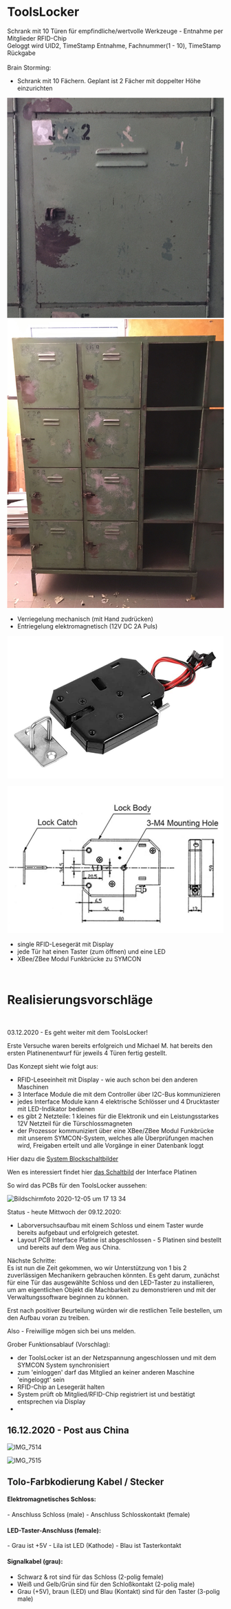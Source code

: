 # ToolsLocker
Schrank mit 10 Türen für empfindliche/wertvolle Werkzeuge - Entnahme per Mitglieder RFID-Chip<br>
Geloggt wird UID2, TimeStamp Entnahme, Fachnummer(1 - 10), TimeStamp Rückgabe
<br><br>
Brain Storming:
- Schrank mit 10 Fächern. Geplant ist 2 Fächer mit doppelter Höhe einzurichten
  
![Locker_2](images/locker_2.png)
![Locker_3](doc/Schrank.jpg)

- Verriegelung mechanisch (mit Hand zudrücken)
- Entriegelung elektromagnetisch (12V DC 2A Puls)

![Lock_1](images/Lock_1.png)

![Abmessungen](doc/Abmessungen.png)

- single RFID-Lesegerät mit Display
- jede Tür hat einen Taster (zum öffnen) und eine LED
- XBee/ZBee Modul Funkbrücke zu SYMCON

<br>
<h1>Realisierungsvorschläge</h1> <br>

03.12.2020 - Es geht weiter mit dem ToolsLocker!

Erste Versuche waren bereits erfolgreich und Michael M. hat bereits den ersten Platinenentwurf für jeweils 4 Türen fertig gestellt.

Das Konzept sieht wie folgt aus:
- RFID-Leseeinheit mit Display - wie auch schon bei den anderen Maschinen
- 3 Interface Module die mit dem Controller über I2C-Bus kommunizieren
- jedes Interface Module kann 4 elektrische Schlösser und 4 Drucktaster mit LED-Indikator bedienen
- es gibt 2 Netzteile: 1 kleines für die Elektronik und ein Leistungsstarkes 12V Netzteil für die Türschlossmagneten
- der Prozessor kommuniziert über eine XBee/ZBee Modul Funkbrücke mit unserem SYMCON-System, welches alle Überprüfungen machen wird, Freigaben erteilt und alle Vorgänge in einer Datenbank loggt

Hier dazu die [System Blockschaltbilder](doc/ToolsLock_Schaltung_B0.pdf)<br>

Wen es interessiert findet hier [das Schaltbild](doc//ToolsLockTreiberI2CML_SCH.PDF) der Interface Platinen<br>

So wird das PCBs für den ToolsLocker aussehen:

![Bildschirmfoto 2020-12-05 um 17 13 34](https://user-images.githubusercontent.com/42463588/101286534-4fc3b400-37eb-11eb-9eb7-2b88002af4fe.png)

Status - heute Mittwoch der 09.12.2020:

- Laborversuchsaufbau mit einem Schloss und einem Taster wurde bereits aufgebaut und erfolgreich getestet.
- Layout PCB Interface Platine ist abgeschlossen - 5 Platinen sind bestellt und bereits auf dem Weg aus China.


Nächste Schritte:<br>
Es ist nun die Zeit gekommen, wo wir Unterstützung von 1 bis 2 zuverlässigen Mechanikern gebrauchen könnten. Es geht darum, zunächst für eine Tür das ausgewählte Schloss und den LED-Taster zu installieren, um am eigentlichen Objekt die Machbarkeit zu demonstrieren und mit der Verwaltungssoftware beginnen zu können.

Erst nach positiver Beurteilung würden wir die restlichen Teile bestellen, um den Aufbau voran zu treiben.

Also - Freiwillige mögen sich bei uns melden.

Grober Funktionsablauf (Vorschlag):
- der ToolsLocker ist an der Netzspannung angeschlossen und mit dem SYMCON System synchronisiert
- zum 'einloggen' darf das Mitglied an keiner anderen Maschine 'eingeloggt' sein
- RFID-Chip an Lesegerät halten
- System prüft ob Mitglied/RFID-Chip registriert ist und bestätigt entsprechen via Display
- 

<h2>16.12.2020 - Post aus China</h2>

![IMG_7514](https://user-images.githubusercontent.com/42463588/102316586-81204a80-3f76-11eb-94c7-06950fffdf84.jpg)

![IMG_7515](https://user-images.githubusercontent.com/42463588/102316639-9ac19200-3f76-11eb-9788-50943ebae297.jpg)

<h2>Tolo-Farbkodierung Kabel / Stecker </h2>

<h4>Elektromagnetisches Schloss:</h4>
 - Anschluss Schloss (male)
 - Anschluss Schlosskontakt (female)


<h4>LED-Taster-Anschluss (female):</h4>
- Grau ist +5V
- Lila ist LED (Kathode)
- Blau ist Tasterkontakt

<h4>Signalkabel (grau):</h4>

- Schwarz & rot sind für das Schloss (2-polig female)
- Weiß und Gelb/Grün sind für den Schloßkontakt (2-polig male)
- Grau (+5V), braun (LED) und Blau (Kontakt) sind für den Taster (3-polig male)